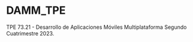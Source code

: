 # DAMM_TPE
TPE 73.21 - Desarrollo de Aplicaciones Móviles Multiplataforma Segundo Cuatrimestre 2023.
